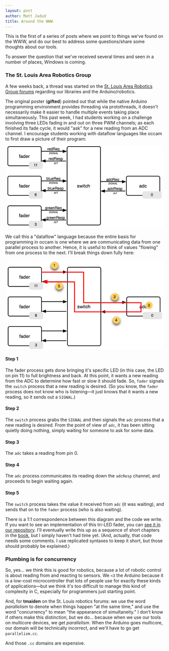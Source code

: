 ```yaml
---
layout: post
author: Matt Jadud
title: Around the WWW
---
```


This is the first of a series of posts where we point to things we've found on the WWW, and do our best to address some questions/share some thoughts about our tools.

To answer the question that we've received several times and seen in a number of places, Windows is coming.

### The St. Louis Area Robotics Group
A few weeks back, a thread was started on the [St. Louis Area Robotics Group forums](http://robomo.com/Forum/viewtopic.php?f=3&p=10389) regarding our libraries and the Arduino/robotics.

The original poster (**gifted**) pointed out that while the native Arduino programming environment provides threading via protothreads, it doesn't necessarily make it easier to handle multiple events taking place simultaneously. This past week, I had students working on a challenge involving three LEDs fading in and out on three PWM channels; as each finished its fade cycle, it would "ask" for a new reading from an ADC channel. I encourage students working with dataflow languages like occam to first draw a picture of their program:


<p align="center">
<img src="/images/lavalamp-process-network.png"/>
</p>

We call this a "dataflow" language because the entire basis for programming in occam is one where we are communicating data from one parallel process to another. Hence, it is useful to think of values "flowing" from one process to the next. I'll break things down fully here:


<p align="center">
<img src="/images/lavalamp-dataflow.png"/>
</p>

#### Step 1
The fader process gets done bringing it's specific LED (in this case, the LED on pin 11) to full brightness and back. At this point, it wants a new reading from the ADC to determine how fast or slow it should fade. So, `fader` signals the `switch` process that a new reading is desired. (So you know, the `fader` process does not know who is listening&mdash;it just knows that it wants a new reading, so it sends out a `SIGNAL`.) 

#### Step 2
The `switch` process grabs the `SIGNAL` and then signals the `adc` process that a new reading is desired. From the point of view of `adc`, it has been sitting quietly doing nothing, simply waiting for someone to ask for some data.

#### Step 3
The `adc` takes a reading from pin 0. 

#### Step 4
The `adc` process communicates its reading down the `adcResp` channel, and proceeds to begin waiting again.

#### Step 5
The `switch` process takes the value it received from `adc` (it was waiting), and sends that on to the `fader` process (who is also waiting). 

There is a 1:1 correspondence between this diagram and the code we write. If you want to see an implementation of this tri-LED fader, you can [see it in our repository](http://projects.cs.kent.ac.uk/projects/kroc/trac/browser/kroc/trunk/tvm/arduino/occam/lavalamp3.occ). I'll eventually write this up as a sequence of short chapters in the [book](http://concurrency.cc/book), but I simply haven't had time yet. (And, actually, that code needs some comments. I use replicated syntaxes to keep it short, but those should probably be explained.)

### Plumbing is for concurrency

So, yes... we think this is good for robotics, because a lot of robotic control is about reading from and reacting to sensors. We `<3` the Arduino because it is a low-cost microcontroller that lots of people use for exactly these kinds of applications&mdash;but we think it's too difficult to manage this kind of complexity in C, especially for programmers just starting point.

And, for **tmaiden** on the St. Louis robotics forums: we use the word *parallelism* to denote when things happen "at the same time," and use the word "concurrency" to mean "the appearance of simultaneity." I don't know if others make this distinction, but we do... because when we use our tools on multicore devices, we get *parallelism*. When the Arduino goes multicore, our domain will be technically incorrect, and we'll have to go get `parallelism.cc`. 

And those `.cc` domains are expensive. 

